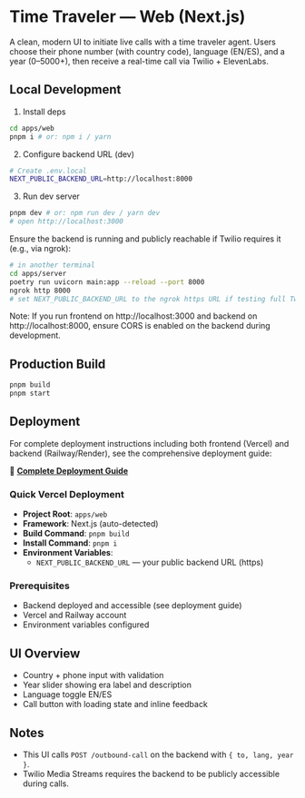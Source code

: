 # Time Traveler — Web (Next.js)

A clean, modern UI to initiate live calls with a time traveler agent. Users choose their phone number (with country code), language (EN/ES), and a year (0–5000+), then receive a real-time call via Twilio + ElevenLabs.

## Local Development

1) Install deps
```bash
cd apps/web
pnpm i # or: npm i / yarn
```

2) Configure backend URL (dev)
```bash
# Create .env.local
NEXT_PUBLIC_BACKEND_URL=http://localhost:8000
```

3) Run dev server
```bash
pnpm dev # or: npm run dev / yarn dev
# open http://localhost:3000
```

Ensure the backend is running and publicly reachable if Twilio requires it (e.g., via ngrok):
```bash
# in another terminal
cd apps/server
poetry run uvicorn main:app --reload --port 8000
ngrok http 8000
# set NEXT_PUBLIC_BACKEND_URL to the ngrok https URL if testing full Twilio flow
```

Note: If you run frontend on http://localhost:3000 and backend on http://localhost:8000, ensure CORS is enabled on the backend during development.

## Production Build
```bash
pnpm build
pnpm start
```

## Deployment

For complete deployment instructions including both frontend (Vercel) and backend (Railway/Render), see the comprehensive deployment guide:

📖 **[Complete Deployment Guide](../infra/vercel/DEPLOYMENT_GUIDE.md)**

### Quick Vercel Deployment

- **Project Root**: `apps/web`
- **Framework**: Next.js (auto-detected)
- **Build Command**: `pnpm build`
- **Install Command**: `pnpm i`
- **Environment Variables**:
  - `NEXT_PUBLIC_BACKEND_URL` — your public backend URL (https)

### Prerequisites

- Backend deployed and accessible (see deployment guide)
- Vercel and Railway account
- Environment variables configured

## UI Overview

- Country + phone input with validation
- Year slider showing era label and description
- Language toggle EN/ES
- Call button with loading state and inline feedback

## Notes

- This UI calls `POST /outbound-call` on the backend with `{ to, lang, year }`.
- Twilio Media Streams requires the backend to be publicly accessible during calls.
